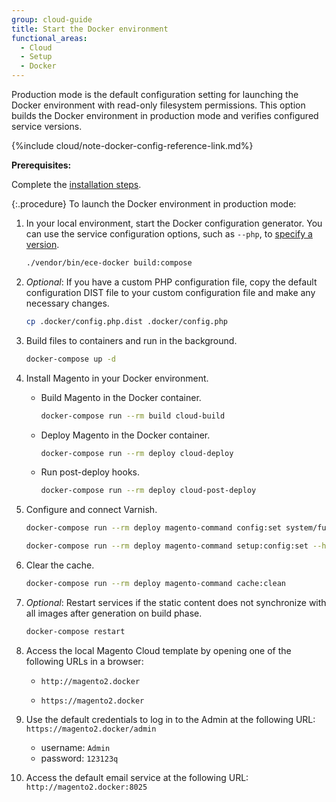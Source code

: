 ```yaml
---
group: cloud-guide
title: Start the Docker environment
functional_areas:
  - Cloud
  - Setup
  - Docker
---
```


Production mode is the default configuration setting for launching the Docker environment with read-only filesystem permissions. This option builds the Docker environment in production mode and verifies configured service versions.

{%include cloud/note-docker-config-reference-link.md%}

**Prerequisites:**

Complete the [installation steps].

{:.procedure}
To launch the Docker environment in production mode:

1. In your local environment, start the Docker configuration generator. You can use the service configuration options, such as `--php`, to [specify a version][services].

   ```bash
   ./vendor/bin/ece-docker build:compose
   ```

1. _Optional_: If you have a custom PHP configuration file, copy the default configuration DIST file to your custom configuration file and make any necessary changes.

   ```bash
   cp .docker/config.php.dist .docker/config.php
   ```

1. Build files to containers and run in the background.

   ```bash
   docker-compose up -d
   ```

1. Install Magento in your Docker environment.

   -  Build Magento in the Docker container.

      ```bash
      docker-compose run --rm build cloud-build
      ```

   -  Deploy Magento in the Docker container.

      ```bash
      docker-compose run --rm deploy cloud-deploy
      ```

   -  Run post-deploy hooks.

      ```bash
      docker-compose run --rm deploy cloud-post-deploy
      ```

1. Configure and connect Varnish.

   ```bash
   docker-compose run --rm deploy magento-command config:set system/full_page_cache/caching_application 2 --lock-env
   ```

   ```bash
   docker-compose run --rm deploy magento-command setup:config:set --http-cache-hosts=varnish
   ```

1. Clear the cache.

   ```bash
   docker-compose run --rm deploy magento-command cache:clean
   ```

1. _Optional_: Restart services if the static content does not synchronize with all images after generation on build phase.

   ```bash
   docker-compose restart
   ```

1. Access the local Magento Cloud template by opening one of the following URLs in a browser:

   -  `http://magento2.docker`

   -  `https://magento2.docker`

1. Use the default credentials to log in to the Admin at the following URL: `https://magento2.docker/admin`

   -  username: `Admin`
   -  password: `123123q`

1. Access the default email service at the following URL: `http://magento2.docker:8025`

<!--Link definitions-->
[configure Xdebug]: {{site.baseurl}}/cloud/docker/docker-development-debug.html#configure-xdebug
[Configuration sources]: {{site.baseurl}}/docker/docker-config.html
[installation steps]: {{site.baseurl}}/cloud/docker/docker-installation.html
[latest release of the {{site.data.var.mcd-package}}]: https://github.com/magento/magento-cloud-docker/releases
[services]: {{site.baseurl}}/cloud/docker/docker-containers.html#service-containers